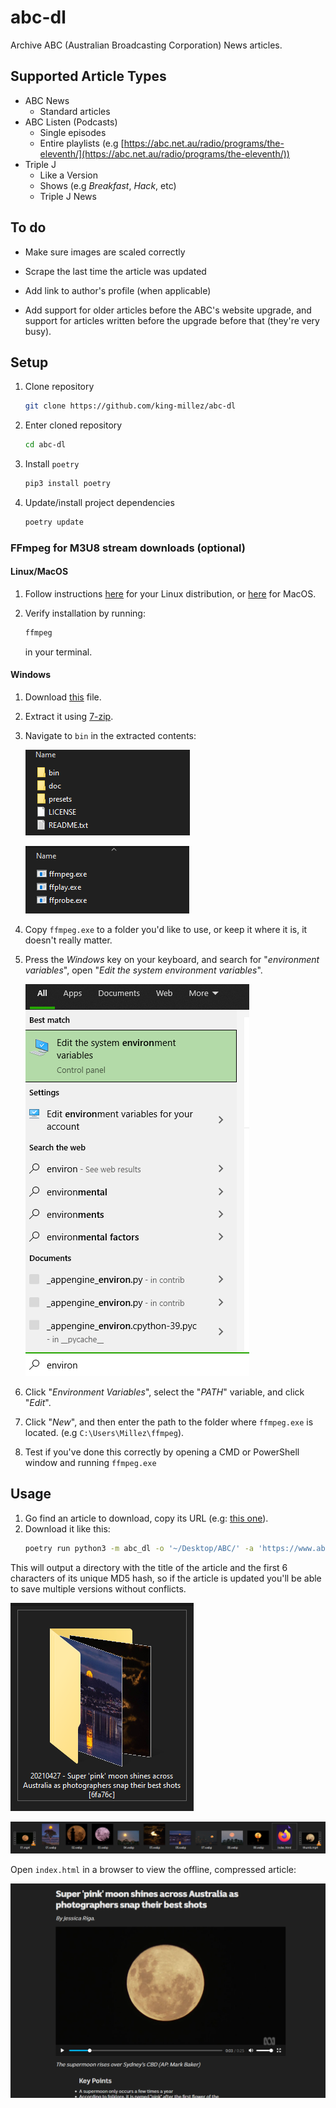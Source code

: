 # abc-dl

Archive ABC (Australian Broadcasting Corporation) News articles.

## Supported Article Types

- ABC News
    - Standard articles
- ABC Listen (Podcasts)
    - Single episodes
    - Entire playlists (e.g [https://abc.net.au/radio/programs/the-eleventh/](https://abc.net.au/radio/programs/the-eleventh/))
- Triple J
  - Like a Version
  - Shows (e.g *Breakfast*, *Hack*, etc)
  - Triple J News

## To do

- Make sure images are scaled correctly

- Scrape the last time the article was updated

- Add link to author's profile (when applicable)

- Add support for older articles before the ABC's website upgrade, and support for articles written before the upgrade before that (they're very busy).

## Setup

1. Clone repository
    ```sh
    git clone https://github.com/king-millez/abc-dl
    ```
2. Enter cloned repository
    ```sh
    cd abc-dl
    ```
3. Install `poetry`
    ```sh
    pip3 install poetry
    ```
4. Update/install project dependencies
    ```sh
    poetry update
    ```

### FFmpeg for M3U8 stream downloads (optional)

#### Linux/MacOS

1. Follow instructions [here](https://ostechnix.com/install-ffmpeg-linux/) for your Linux distribution, or [here](http://ericholsinger.com/install-ffmpeg-on-a-mac) for MacOS.

2. Verify installation by running:
    ```sh
    ffmpeg
    ```
    in your terminal.

#### Windows

1. Download [this](https://www.gyan.dev/ffmpeg/builds/ffmpeg-git-full.7z) file.

2. Extract it using [7-zip](https://www.7-zip.org/).

3. Navigate to `bin` in the extracted contents:

    ![Extracted 7-zip folder](/.github/img/setup/1.PNG)

    ![Extracted bin folder](/.github/img/setup/2.PNG)

4. Copy `ffmpeg.exe` to a folder you'd like to use, or keep it where it is, it doesn't really matter.

5. Press the *Windows* key on your keyboard, and search for "*environment variables*", open "*Edit the system environment variables*".

    ![Extracted 7-zip folder](/.github/img/setup/3.png)

6. Click "*Environment Variables*", select the "*PATH*" variable, and click "*Edit*".
7. Click "*New*", and then enter the path to the folder where `ffmpeg.exe` is located. (e.g `C:\Users\Millez\ffmpeg`).
8. Test if you've done this correctly by opening a CMD or PowerShell window and running `ffmpeg.exe`
## Usage

1. Go find an article to download, copy its URL (e.g: [this one](https://www.abc.net.au/news/2021-04-28/super-pink-moon-shines-across-australia/100099278)).
2. Download it like this:
    ```sh
    poetry run python3 -m abc_dl -o '~/Desktop/ABC/' -a 'https://www.abc.net.au/news/2021-04-28/super-pink-moon-shines-across-australia/100099278'
    ```

This will output a directory with the title of the article and the first 6 characters of its unique MD5 hash, so if the article is updated you'll be able to save multiple versions without conflicts.

![Screenshot of folder](/.github/img/1.PNG)

![Screenshot of inside folder](/.github/img/2.PNG)

Open `index.html` in a browser to view the offline, compressed article:

![Screenshot of article](/.github/img/3.PNG)